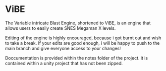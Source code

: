 # ViBE
The Variable intricate Blast Engine, shortened to ViBE, is an engine that allows users to easily create SNES Megaman X levels.

Editing of the engine is highly encouraged, because i got burnt out and wish to take a break. If your edits are good enough, i will be happy to push to the main branch and give everyone access to your changes!

Doccumentation is provided within the notes folder of the project. it is contained within a unity project that has not been zipped.
